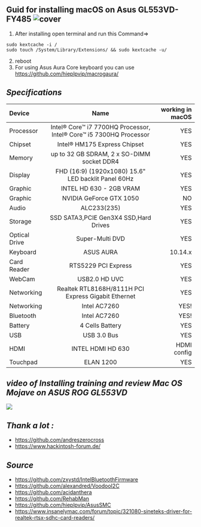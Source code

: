 **Guid for installing macOS on Asus GL553VD-FY485**
![cover](https://raw.githubusercontent.com/MohammadtaghiFarkhondekar/macOS-Mojave-For-Asus-ROG-GL553VD/master/img/cover-v2.jpg)
----------------------------------------------
1. After installing open terminal and run this Command=> 
```
sudo kextcache -i /
sudo touch /System/Library/Extensions/ && sudo kextcache -u/
```
2. reboot
3. For using Asus Aura Core keyboard you can use https://github.com/hieplpvip/macrogaura/

*Specifications*
----------------------------------------
| Device | Name |working in macOS |
| :---         |     :---:      |          ---: |
| Processor   |Intel® Core™ i7 7700HQ Processor, Intel® Core™ i5 7300HQ Processor| YES   |
| Chipset     | Intel® HM175 Express Chipset       | YES      |
| Memory     | up to 32 GB SDRAM, 2 x SO-DIMM socket DDR4 | YES |
| Display   | FHD (16:9) (1920x1080) 15.6" LED backlit Panel 60Hz | YES |
| Graphic | INTEL HD 630 - 2GB VRAM | YES |
| Graphic | NVIDIA GeForce GTX 1050 | NO |
| Audio | ALC233(235) | YES |
| Storage |SSD SATA3,PCIE Gen3X4 SSD,Hard Drives | YES|
| Optical Drive | Super-Multi DVD | YES |
| Keyboard | ASUS AURA | 10.14.x |
| Card Reader | RTS5229 PCI Express | YES |
| WebCam | USB2.0 HD UVC | YES |
| Networking | Realtek RTL8168H/8111H PCI Express Gigabit Ethernet | YES |
| Networking | Intel AC7260 | YES! |
| Bluetooth | Intel AC7260 | YES! |
| Battery | 4 Cells Battery | YES |
| USB | USB 3.0 Bus | YES |
| HDMI | INTEL HDMI HD 630 | HDMI config |
| Touchpad | ELAN 1200 | YES |

*video of Installing training and review Mac OS Mojave on ASUS ROG GL553VD*
----------------------------------------------
[![](http://img.youtube.com/vi/iby0x87ztog/0.jpg)](http://www.youtube.com/watch?v=iby0x87ztog "")

*Thank a lot :*
----------------------------------------------
- https://github.com/andreszerocross
- https://www.hackintosh-forum.de/

*Source*
----------------------------------------------
- https://github.com/zxystd/IntelBluetoothFirmware
- https://github.com/alexandred/VoodooI2C
- https://github.com/acidanthera
- https://github.com/RehabMan
- https://github.com/hieplpvip/AsusSMC
- https://www.insanelymac.com/forum/topic/321080-sineteks-driver-for-realtek-rtsx-sdhc-card-readers/
